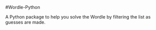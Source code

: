 #Wordle-Python

A Python package to help you solve the Wordle by filtering the list as guesses are made.


